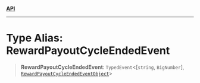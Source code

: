 [**API**](../../../README.md)

***

# Type Alias: RewardPayoutCycleEndedEvent

> **RewardPayoutCycleEndedEvent**: `TypedEvent`\<\[`string`, `BigNumber`\], [`RewardPayoutCycleEndedEventObject`](../interfaces/RewardPayoutCycleEndedEventObject.md)\>
